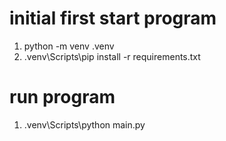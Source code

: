 # initial first start program 

1. python -m venv .venv
2. .venv\Scripts\pip install -r requirements.txt

# run program
1. .venv\Scripts\python main.py

